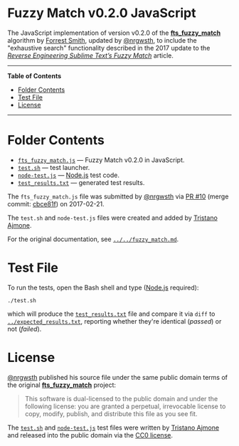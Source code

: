 # Fuzzy Match v0.2.0 JavaScript

The JavaScript implementation of version v0.2.0 of the __[fts_fuzzy_match]__ algorithm by [Forrest Smith], updated by [@nrgwsth], to include the "exhaustive search" functionality described in the 2017 update to the _[Reverse Engineering Sublime Text’s Fuzzy Match]_ article.



-----

**Table of Contents**

<!-- MarkdownTOC autolink="true" bracket="round" autoanchor="false" lowercase="only_ascii" uri_encoding="true" levels="1,2,3" -->

- [Folder Contents](#folder-contents)
- [Test File](#test-file)
- [License](#license)

<!-- /MarkdownTOC -->

-----

# Folder Contents

- [`fts_fuzzy_match.js`](./fts_fuzzy_match.js) — Fuzzy Match v0.2.0 in JavaScript.
- [`test.sh`][test.sh] — test launcher.
- [`node-test.js`][node-test.js] — [Node.js] test code.
- [`test_results.txt`][test_results.txt] — generated test results.

The `fts_fuzzy_match.js` file was submitted by [@nrgwsth] via [PR #10] (merge commit: [cbce81f]) on 2017-02-21.

The `test.sh` and `node-test.js` files were created and added by [Tristano Ajmone].

For the original documentation, see [`../../fuzzy_match.md`][fm md].


# Test File

To run the tests, open the Bash shell and type ([Node.js] required):

    ./test.sh

which will produce the [`test_results.txt`][test_results.txt] file and compare it via `diff` to [`../expected_results.txt`][expected_results.txt], reporting whether they're identical (_passed_) or not (_failed_).


# License

[@nrgwsth] published his source file under the same public domain terms of the original __[fts_fuzzy_match]__ project:

> This software is dual-licensed to the public domain and under the following license: you are granted a perpetual, irrevocable license to copy, modify, publish, and distribute this file as you see fit.

The [`test.sh`][test.sh] and [`node-test.js`][node-test.js] test files were written by [Tristano Ajmone] and released into the public domain via the [CC0 license].

<!-----------------------------------------------------------------------------
                               REFERENCE LINKS
------------------------------------------------------------------------------>

[Node.js]: https://nodejs.org "Visit Node.js website"
[CC0 license]: ../../../LICENSE "Read the Creative Commons Zero v1.0 Universal license"

<!-- articles -->

[Reverse Engineering Sublime Text’s Fuzzy Match]: https://www.forrestthewoods.com/blog/reverse_engineering_sublime_texts_fuzzy_match/ "Read Forrest Smith's article"

<!-- project files -->

[fm md]: ../../fuzzy_match.md "View the original documentation of fts_fuzzy_match"

[fts_fuzzy_match.js]: ./fts_fuzzy_match.js "Third party JavaScript implementation of fts_fuzzy_match v0.2.0"
[node-test.js]: ./node-test.js "Test code (Node.js)"
[test.sh]: ./test.sh "Test launcher script"
[test_results.txt]: ./test_results.txt
[expected_results.txt]: ../expected_results.txt "Test validation data"

<!-- people -->

[@nrgwsth]: https://github.com/nrgwsth "View @nrgwsth's GitHub profile"
[Forrest Smith]: https://github.com/forrestthewoods "View Forrest Smith's GitHub profile"
[Tristano Ajmone]: https://github.com/tajmone "View Tristano Ajmone's GitHub profile"

<!-- FTS Fuzzy Match  -------------------------------------------------------->

[lib_fts]: https://github.com/forrestthewoods/lib_fts
[fts_fuzzy_match]: https://github.com/forrestthewoods/lib_fts

<!-- PRs & commits  -->

[cbce81f]: https://github.com/tajmone/fuzzy-search/commit/cbce81fd4ba6cb54dc888c54da78c9558e5df022
[PR #10]: https://github.com/tajmone/fuzzy-search/pull/10 "View original pull request"


<!-- EOF -->
